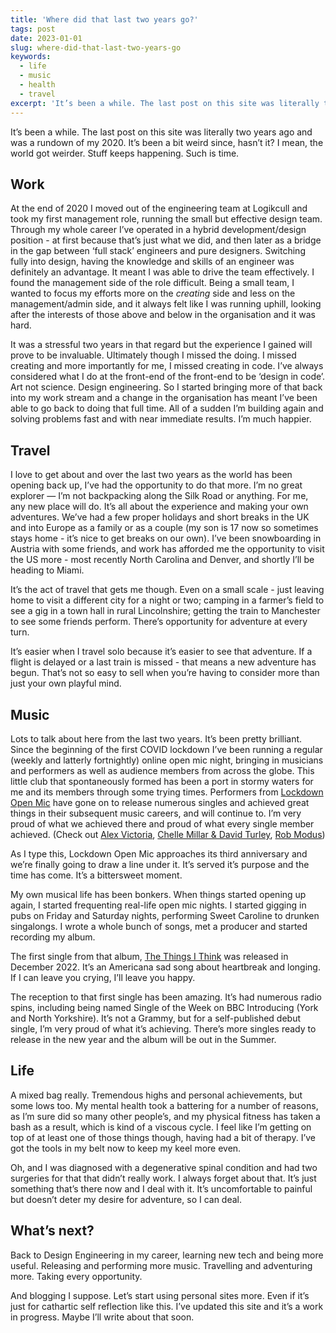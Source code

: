 ```yaml
---
title: 'Where did that last two years go?'
tags: post
date: 2023-01-01
slug: where-did-that-last-two-years-go
keywords:
  - life
  - music
  - health
  - travel
excerpt: 'It’s been a while. The last post on this site was literally two years ago and was a rundown of my 2020. It’s been a bit weird since, hasn’t it? I mean, the world got weirder. Stuff keeps happening. Such is time.'
---
```


It’s been a while. The last post on this site was literally two years ago and was a rundown of my 2020. It’s been a bit weird since, hasn’t it? I mean, the world got weirder. Stuff keeps happening. Such is time.

## Work

At the end of 2020 I moved out of the engineering team at Logikcull and took my first management role, running the small but effective design team. Through my whole career I’ve operated in a hybrid development/design position - at first because that’s just what we did, and then later as a bridge in the gap between ‘full stack’ engineers and pure designers. Switching fully into design, having the knowledge and skills of an engineer was definitely an advantage. It meant I was able to drive the team effectively. I found the management side of the role difficult. Being a small team, I wanted to focus my efforts more on the _creating_ side and less on the management/admin side, and it always felt like I was running uphill, looking after the interests of those above and below in the organisation and it was hard.

It was a stressful two years in that regard but the experience I gained will prove to be invaluable. Ultimately though I missed the doing. I missed creating and more importantly for me, I missed creating in code. I’ve always considered what I do at the front-end of the front-end to be ‘design in code’. Art not science. Design engineering. So I started bringing more of that back into my work stream and a change in the organisation has meant I’ve been able to go back to doing that full time. All of a sudden I’m building again and solving problems fast and with near immediate results. I’m much happier.

## Travel

I love to get about and over the last two years as the world has been opening back up, I’ve had the opportunity to do that more. I’m no great explorer — I’m not backpacking along the Silk Road or anything. For me, any new place will do. It’s all about the experience and making your own adventures. We’ve had a few proper holidays and short breaks in the UK and into Europe as a family or as a couple (my son is 17 now so sometimes stays home - it’s nice to get breaks on our own). I’ve been snowboarding in Austria with some friends, and work has afforded me the opportunity to visit the US more - most recently North Carolina and Denver, and shortly I’ll be heading to Miami.

It’s the act of travel that gets me though. Even on a small scale - just leaving home to visit a different city for a night or two; camping in a farmer’s field to see a gig in a town hall in rural Lincolnshire; getting the train to Manchester to see some friends perform. There’s opportunity for adventure at every turn.

It’s easier when I travel solo because it’s easier to see that adventure. If a flight is delayed or a last train is missed - that means a new adventure has begun. That’s not so easy to sell when you’re having to consider more than just your own playful mind.

## Music

Lots to talk about here from the last two years. It’s been pretty brilliant. Since the beginning of the first COVID lockdown I’ve been running a regular (weekly and latterly fortnightly) online open mic night, bringing in musicians and performers as well as audience members from across the globe. This little club that spontaneously formed has been a port in stormy waters for me and its members through some trying times. Performers from [Lockdown Open Mic](https;//lockdownopenmic.club) have gone on to release numerous singles and achieved great things in their subsequent music careers, and will continue to. I’m very proud of what we achieved there and proud of what every single member achieved. (Check out [Alex Victoria](https://open.spotify.com/artist/3XOQLNkqOk3ikS5N8Exz4T?si=E2Oi9q6-QpyKMC3F1teoHQ), [Chelle Millar & David Turley](https://open.spotify.com/artist/4ab24iSHgRrIfSht4xZwBF?si=LaQHoJNORRiM9Fasc6lQBg), [Rob Modus](https://open.spotify.com/artist/5RKXh0NAWllMxF5pqJlkhi?si=VtD2GgQJTy-frqXOMdmUyQ))

As I type this, Lockdown Open Mic approaches its third anniversary and we’re finally going to draw a line under it. It’s served it’s purpose and the time has come. It’s a bittersweet moment.

My own musical life has been bonkers. When things started opening up again, I started frequenting real-life open mic nights. I started gigging in pubs on Friday and Saturday nights, performing Sweet Caroline to drunken singalongs. I wrote a whole bunch of songs, met a producer and started recording my album.

The first single from that album, [The Things I Think](https://open.spotify.com/track/44yFoN2Zx34JuQZDFCt2Zq?si=v3vXMLhuTwqq4NHEAT1DeA) was released in December 2022. It’s an Americana sad song about heartbreak and longing. If I can leave you crying, I’ll leave you happy.

The reception to that first single has been amazing. It’s had numerous radio spins, including being named Single of the Week on BBC Introducing (York and North Yorkshire). It’s not a Grammy, but for a self-published debut single, I’m very proud of what it’s achieving. There’s more singles ready to release in the new year and the album will be out in the Summer.

## Life

A mixed bag really. Tremendous highs and personal achievements, but some lows too. My mental health took a battering for a number of reasons, as I’m sure did so many other people’s, and my physical fitness has taken a bash as a result, which is kind of a viscous cycle. I feel like I’m getting on top of at least one of those things though, having had a bit of therapy. I’ve got the tools in my belt now to keep my keel more even.

Oh, and I was diagnosed with a degenerative spinal condition and had two surgeries for that that didn’t really work. I always forget about that. It’s just something that’s there now and I deal with it. It’s uncomfortable to painful but doesn’t deter my desire for adventure, so I can deal.

## What’s next?

Back to Design Engineering in my career, learning new tech and being more useful. Releasing and performing more music. Travelling and adventuring more. Taking every opportunity.

And blogging I suppose. Let’s start using personal sites more. Even if it’s just for cathartic self reflection like this. I’ve updated this site and it’s a work in progress. Maybe I’ll write about that soon.
